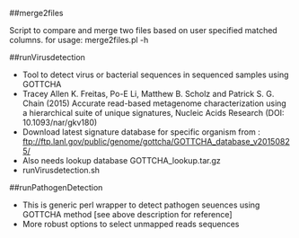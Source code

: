 ##merge2files

Script to compare and merge two files based on user specified matched columns.
for usage:
merge2files.pl -h

##runVirusdetection
* Tool to detect virus or bacterial sequences in sequenced samples using GOTTCHA
* Tracey Allen K. Freitas, Po-E Li, Matthew B. Scholz and Patrick S. G. Chain (2015) Accurate read-based metagenome characterization using a hierarchical suite of unique signatures, Nucleic Acids Research (DOI: 10.1093/nar/gkv180)
* Download latest signature database for specific organism from : ftp://ftp.lanl.gov/public/genome/gottcha/GOTTCHA_database_v20150825/
* Also needs lookup database GOTTCHA_lookup.tar.gz
* runVirusdetection.sh 

##runPathogenDetection 
* This is generic perl wrapper to detect pathogen seuences using GOTTCHA method [see above description for reference]
* More robust options to select unmapped reads sequences

